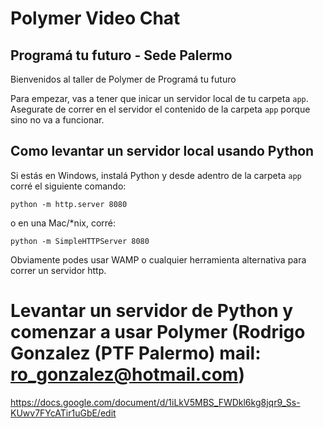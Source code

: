 # Polymer Video Chat
## Programá tu futuro - Sede Palermo

Bienvenidos al taller de Polymer de Programá tu futuro

Para empezar, vas a tener que inicar un servidor local de tu carpeta `app`. Asegurate de correr en el servidor el contenido de la carpeta `app` porque sino no va a funcionar.

## Como levantar un servidor local usando Python

Si estás en Windows, instalá Python y desde adentro de la carpeta `app` corré el siguiente comando:

```
python -m http.server 8080
```

o en una Mac/*nix, corré:

```
python -m SimpleHTTPServer 8080
```

Obviamente podes usar WAMP o cualquier herramienta alternativa para correr un servidor http.


# Levantar un servidor de Python y comenzar a usar Polymer (Rodrigo Gonzalez (PTF Palermo) mail: ro_gonzalez@hotmail.com)

https://docs.google.com/document/d/1iLkV5MBS_FWDkl6kg8jqr9_Ss-KUwv7FYcATir1uGbE/edit